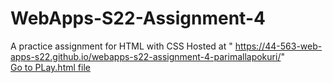 # WebApps-S22-Assignment-4
A practice assignment for HTML with CSS
Hosted at " https://44-563-web-apps-s22.github.io/webapps-s22-assignment-4-parimallapokuri/"
<br>
<a href="play.html"> Go to PLay.html file</a>

